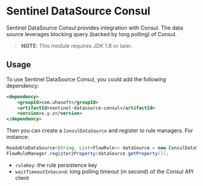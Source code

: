 # Sentinel DataSource Consul

Sentinel DataSource Consul provides integration with Consul. The data source leverages blocking query (backed by
long polling) of Consul.

> **NOTE**: This module requires JDK 1.8 or later.

## Usage

To use Sentinel DataSource Consul, you could add the following dependency:

```xml
<dependency>
    <groupId>com.uhasoft</groupId>
    <artifactId>sentinel-datasource-consul</artifactId>
    <version>x.y.z</version>
</dependency>

```

Then you can create a `ConsulDataSource` and register to rule managers.
For instance:

```java
ReadableDataSource<String, List<FlowRule>> dataSource = new ConsulDataSource<>(host, port, ruleKey, waitTimeoutInSecond, flowConfigParser);
FlowRuleManager.register2Property(dataSource.getProperty());
```

- `ruleKey`: the rule persistence key
- `waitTimeoutInSecond`: long polling timeout (in second) of the Consul API client
